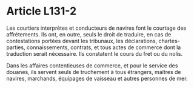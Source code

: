 # Article L131-2

Les courtiers interprètes et conducteurs de navires font le courtage des affrètements. Ils ont, en outre, seuls le droit de traduire, en cas de contestations portées devant les tribunaux, les déclarations, chartes-parties, connaissements, contrats, et tous actes de commerce dont la traduction serait nécessaire. Ils constatent le cours du fret ou du nolis.

Dans les affaires contentieuses de commerce, et pour le service des douanes, ils servent seuls de truchement à tous étrangers, maîtres de navires, marchands, équipages de vaisseau et autres personnes de mer.
